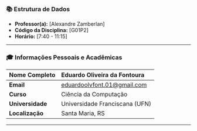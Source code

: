 ### 📚 **Estrutura de Dados**

* **Professor(a):** [Alexandre Zamberlan]
* **Código da Disciplina:** [G01P2]
* **Horário:** [7:40 - 11:15]
---

### 🎓 **Informações Pessoais e Acadêmicas**

| **Nome Completo** | Eduardo Oliveira da Fontoura |
| :--- | :--- |
| **Email** | eduardoolvfont.01@gmail.com |
| **Curso** | Ciência da Computação |
| **Universidade** | Universidade Franciscana (UFN) |
| **Localização** | Santa Maria, RS |

---

